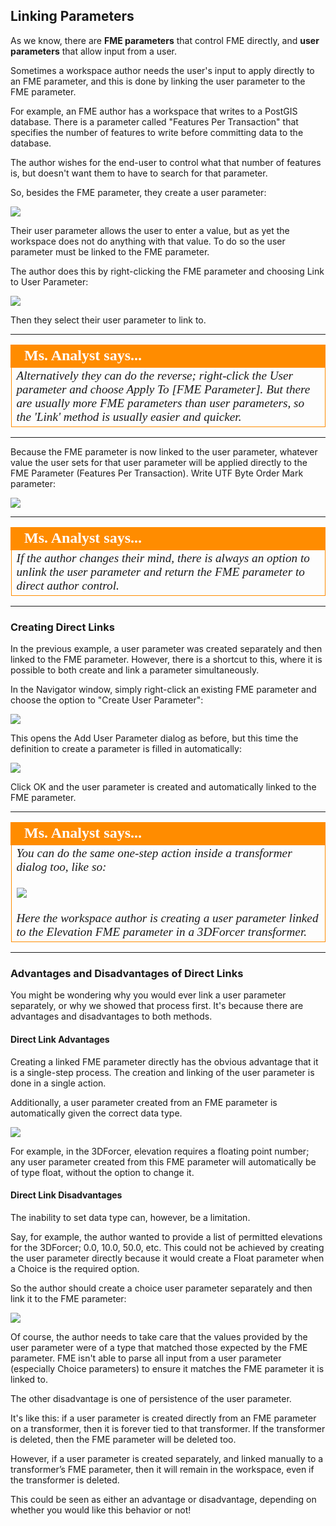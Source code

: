 ## Linking Parameters ##

As we know, there are **FME parameters** that control FME directly, and **user parameters** that allow input from a user.

Sometimes a workspace author needs the user's input to apply directly to an FME parameter, and this is done by linking the user parameter to the FME parameter.

For example, an FME author has a workspace that writes to a PostGIS database. There is a parameter called "Features Per Transaction" that specifies the number of features to write before committing data to the database.

The author wishes for the end-user to control what that number of features is, but doesn't want them to have to search for that parameter.

So, besides the FME parameter, they create a user parameter:

![](./Images/Img1.020.FMEParameterAndUserParameter.png)

Their user parameter allows the user to enter a value, but as yet the workspace does not do anything with that value. To do so the user parameter must be linked to the FME parameter.

The author does this by right-clicking the FME parameter and choosing Link to User Parameter:

![](./Images/Img1.021.LinkToUserParameter.png)

Then they select their user parameter to link to.

---

<!--Person X Says Section-->

<table style="border-spacing: 0px">
<tr>
<td style="vertical-align:middle;background-color:darkorange;border: 2px solid darkorange">
<i class="fa fa-quote-left fa-lg fa-pull-left fa-fw" style="color:white;padding-right: 12px;vertical-align:text-top"></i>
<span style="color:white;font-size:x-large;font-weight: bold;font-family:serif">Ms. Analyst says...</span>
</td>
</tr>

<tr>
<td style="border: 1px solid darkorange">
<span style="font-family:serif; font-style:italic; font-size:larger">
Alternatively they can do the reverse; right-click the User parameter and choose Apply To [FME Parameter]. But there are usually more FME parameters than user parameters, so the 'Link' method is usually easier and quicker.
</span>
</td>
</tr>
</table>

---

Because the FME parameter is now linked to the user parameter, whatever value the user sets for that user parameter will be applied directly to the FME Parameter (Features Per Transaction). Write UTF Byte Order Mark parameter:

![](./Images/Img1.022.LinkedToUserParameter.png)

---

<!--Person X Says Section-->

<table style="border-spacing: 0px">
<tr>
<td style="vertical-align:middle;background-color:darkorange;border: 2px solid darkorange">
<i class="fa fa-quote-left fa-lg fa-pull-left fa-fw" style="color:white;padding-right: 12px;vertical-align:text-top"></i>
<span style="color:white;font-size:x-large;font-weight: bold;font-family:serif">Ms. Analyst says...</span>
</td>
</tr>

<tr>
<td style="border: 1px solid darkorange">
<span style="font-family:serif; font-style:italic; font-size:larger">
If the author changes their mind, there is always an option to unlink the user parameter and return the FME parameter to direct author control.
</span>
</td>
</tr>
</table>

---


### Creating Direct Links ###

In the previous example, a user parameter was created separately and then linked to the FME parameter. However, there is a shortcut to this, where it is possible to both create and link a parameter simultaneously.

In the Navigator window, simply right-click an existing FME parameter and choose the option to "Create User Parameter":

![](./Images/Img1.023.CreateDirectUserParameter.png)

This opens the Add User Parameter dialog as before, but this time the definition to create a parameter is filled in automatically:

![](./Images/Img1.024.CreateDirectUserParameterDialog.png)

Click OK and the user parameter is created and automatically linked to the FME parameter.


---

<!--Person X Says Section-->

<table style="border-spacing: 0px">
<tr>
<td style="vertical-align:middle;background-color:darkorange;border: 2px solid darkorange">
<i class="fa fa-quote-left fa-lg fa-pull-left fa-fw" style="color:white;padding-right: 12px;vertical-align:text-top"></i>
<span style="color:white;font-size:x-large;font-weight: bold;font-family:serif">Ms. Analyst says...</span>
</td>
</tr>

<tr>
<td style="border: 1px solid darkorange">
<span style="font-family:serif; font-style:italic; font-size:larger">
You can do the same one-step action inside a transformer dialog too, like so:
<br><br><img src="./Images/Img1.025.CreateDirectUserParameterTransformer.png">
<br><br>Here the workspace author is creating a user parameter linked to the Elevation FME parameter in a 3DForcer transformer. 
</span>
</td>
</tr>
</table>

---

### Advantages and Disadvantages of Direct Links ###

You might be wondering why you would ever link a user parameter separately, or why we showed that process first. It's because there are advantages and disadvantages to both methods.

#### Direct Link Advantages ####
Creating a linked FME parameter directly has the obvious advantage that it is a single-step process. The creation and linking of the user parameter is done in a single action.

Additionally, a user parameter created from an FME parameter is automatically given the correct data type.

![](./Images/Img1.026.ParameterPredefinedType.png)

For example, in the 3DForcer, elevation requires a floating point number; any user parameter created from this FME parameter will automatically be of type float, without the option to change it.


#### Direct Link Disadvantages ####
The inability to set data type can, however, be a limitation. 

Say, for example, the author wanted to provide a list of permitted elevations for the 3DForcer; 0.0, 10.0, 50.0, etc. This could not be achieved by creating the user parameter directly because it would create a Float parameter when a Choice is the required option.

So the author should create a choice user parameter separately and then link it to the FME parameter:

![](./Images/Img1.027.ParameterElevationLink.png)

Of course, the author needs to take care that the values provided by the user parameter were of a type that matched those expected by the FME parameter. FME isn't able to parse all input from a user parameter (especially Choice parameters) to ensure it matches the FME parameter it is linked to. 

The other disadvantage is one of persistence of the user parameter. 

It's like this: if a user parameter is created directly from an FME parameter on a transformer, then it is forever tied to that transformer. If the transformer is deleted, then the FME parameter will be deleted too.

However, if a user parameter is created separately, and linked manually to a transformer’s FME parameter, then it will remain in the workspace, even if the transformer is deleted.

This could be seen as either an advantage or disadvantage, depending on whether you would like this behavior or not!